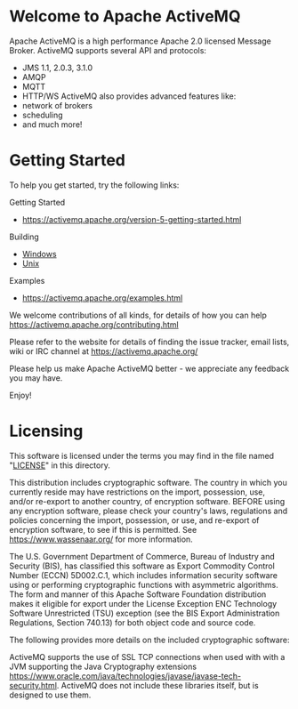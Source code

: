 Welcome to Apache ActiveMQ 
=======================================================================
Apache ActiveMQ is a high performance Apache 2.0 licensed
Message Broker.
ActiveMQ supports several API and protocols:
- JMS 1.1, 2.0.3, 3.1.0
- AMQP
- MQTT
- HTTP/WS
ActiveMQ also provides advanced features like:
- network of brokers
- scheduling
- and much more!

Getting Started
===============
To help you get started, try the following links:

Getting Started
- https://activemq.apache.org/version-5-getting-started.html

Building
- [Windows](https://activemq.apache.org/version-5-getting-started.html#installation-procedure-for-windows)
- [Unix](https://activemq.apache.org/version-5-getting-started.html#installation-procedure-for-unix)

Examples
- https://activemq.apache.org/examples.html

We welcome contributions of all kinds, for details of how you can help
https://activemq.apache.org/contributing.html

Please refer to the website for details of finding the issue tracker, 
email lists, wiki or IRC channel at https://activemq.apache.org/

Please help us make Apache ActiveMQ better - we appreciate any feedback 
you may have.

Enjoy!

Licensing
=======================================================================

   This software is licensed under the terms you may find in the file 
   named "[LICENSE](./LICENSE)" in this directory.

   This distribution includes cryptographic software.  The country in 
   which you currently reside may have restrictions on the import, 
   possession, use, and/or re-export to another country, of 
   encryption software.  BEFORE using any encryption software, please 
   check your country's laws, regulations and policies concerning the
   import, possession, or use, and re-export of encryption software, to 
   see if this is permitted.  See <https://www.wassenaar.org/> for more
   information.

   The U.S. Government Department of Commerce, Bureau of Industry and
   Security (BIS), has classified this software as Export Commodity 
   Control Number (ECCN) 5D002.C.1, which includes information security
   software using or performing cryptographic functions with asymmetric
   algorithms.  The form and manner of this Apache Software Foundation
   distribution makes it eligible for export under the License Exception
   ENC Technology Software Unrestricted (TSU) exception (see the BIS 
   Export Administration Regulations, Section 740.13) for both object 
   code and source code.

   The following provides more details on the included cryptographic
   software:
   
   ActiveMQ supports the use of SSL TCP connections when used with 
   with a JVM supporting the Java Cryptography extensions
   <https://www.oracle.com/java/technologies/javase/javase-tech-security.html>.
   ActiveMQ does not include these libraries itself, but is designed to use them.

